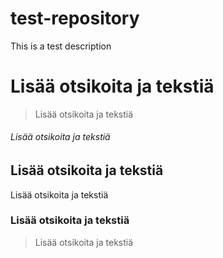 # test-repository
This is a test description
# Lisää otsikoita ja tekstiä
> Lisää otsikoita ja tekstiä
###### Lisää otsikoita ja tekstiä
## Lisää otsikoita ja tekstiä
Lisää otsikoita ja tekstiä
### Lisää otsikoita ja tekstiä
> Lisää otsikoita ja tekstiä
